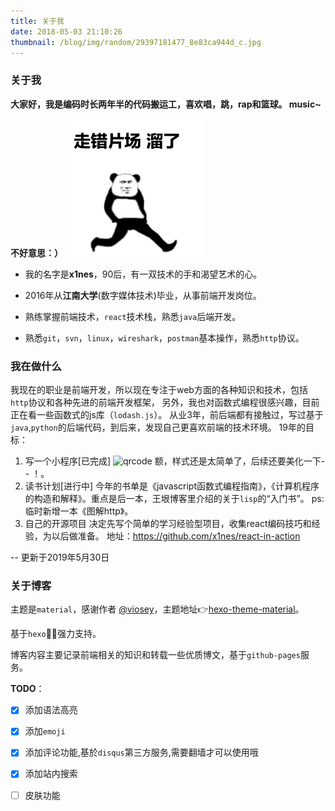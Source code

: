```yaml
---
title: 关于我
date: 2018-05-03 21:10:26
thumbnail: /blog/img/random/29397181477_8e83ca944d_c.jpg
---
```

> 

### 关于我

  **大家好，我是编码时长两年半的代码搬运工，喜欢唱，跳，rap和篮球。 music~**

 **不好意思：）**
 ![gif](/img/oT1JGQjh.gif)

- 我的名字是**x1nes**，90后，有一双技术的手和渴望艺术的心。

- 2016年从**江南大学**(数字媒体技术)毕业，从事前端开发岗位。

- 熟练掌握前端技术，`react`技术栈，熟悉`java`后端开发。

- 熟悉`git`，`svn`，`linux`，`wireshark`，`postman`基本操作，熟悉`http`协议。

### 我在做什么  

  我现在的职业是前端开发，所以现在专注于web方面的各种知识和技术，包括`http`协议和各种先进的前端开发框架，
  另外，我也对函数式编程很感兴趣，目前正在看一些函数式的js库（`lodash.js`）。
  从业3年，前后端都有接触过，写过基于`java`,`python`的后端代码，到后来，发现自己更喜欢前端的技术环境。
  19年的目标：
  1. 写一个小程序[已完成]
  ![qrcode](https://wx2.sinaimg.cn/orj360/bca3c023gy1g3in6t145pj207607675g.jpg)
  额，样式还是太简单了，后续还要美化一下- - ！。
  2. 读书计划[进行中]
  今年的书单是《javascript函数式编程指南》，《计算机程序的构造和解释》。重点是后一本，王垠博客里介绍的关于`lisp`的“入门书”。
  ps:临时新增一本《图解http》。
  3. 自己的开源项目
  决定先写个简单的学习经验型项目，收集react编码技巧和经验，为以后做准备。
  地址：https://github.com/x1nes/react-in-action

  -- 更新于2019年5月30日
  


### 关于博客

主题是`material`，感谢作者 [@viosey](https://github.com/viosey)，主题地址:point_right:[hexo-theme-material](https://github.com/viosey/hexo-theme-material/)。

基于`hexo`:clap::clap:强力支持。

博客内容主要记录前端相关的知识和转载一些优质博文，基于`github-pages`服务。

**TODO**：

- [x] 添加语法高亮
- [x] 添加`emoji`
- [x] 添加评论功能,基於`disqus`第三方服务,需要翻墙才可以使用哦
- [x] 添加站内搜索
- [ ] 皮肤功能



